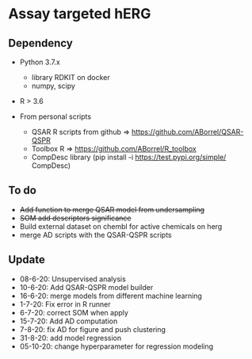 # Assay targeted hERG

## Dependency
- Python 3.7.x
    - library RDKIT on docker
    - numpy, scipy

- R > 3.6

- From personal scripts
	- QSAR R scripts from github => https://github.com/ABorrel/QSAR-QSPR
	- Toolbox R => https://github.com/ABorrel/R_toolbox
	- CompDesc library (pip install -i https://test.pypi.org/simple/ CompDesc)

## To do
- ~~Add function to merge QSAR model from undersampling~~
- ~~SOM add descriptors significance~~ 
- Build external dataset on chembl for active chemicals on herg
- merge AD scripts with the QSAR-QSPR scripts


## Update
- 08-6-20: Unsupervised analysis 
- 10-6-20: Add QSAR-QSPR model builder
- 16-6-20: merge models from different machine learning
- 1-7-20: Fix error in R runner 
- 6-7-20: correct SOM when apply
- 15-7-20: Add AD computation
- 7-8-20: fix AD for figure and push clustering
- 31-8-20: add model regression
- 05-10-20: change hyperparameter for regression modeling
